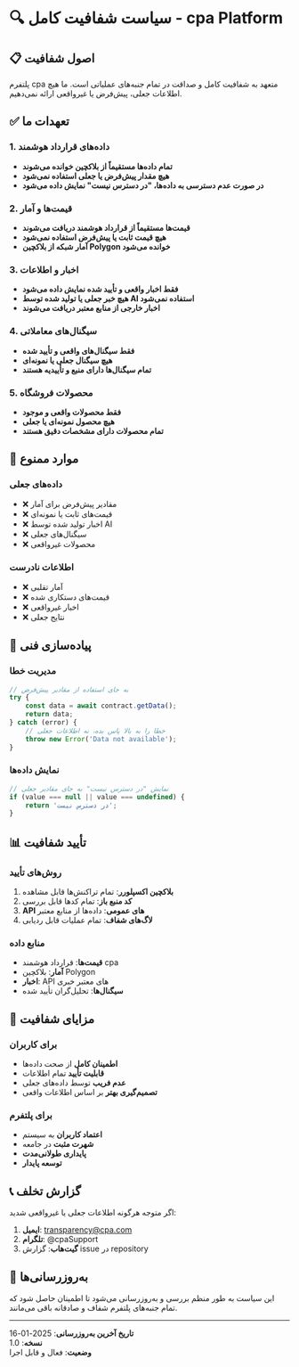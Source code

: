 # 🔍 سیاست شفافیت کامل - cpa Platform

## 📋 اصول شفافیت

پلتفرم cpa متعهد به شفافیت کامل و صداقت در تمام جنبه‌های عملیاتی است. ما هیچ اطلاعات جعلی، پیش‌فرض یا غیرواقعی ارائه نمی‌دهیم.

## ✅ تعهدات ما

### 1. داده‌های قرارداد هوشمند
- **تمام داده‌ها مستقیماً از بلاکچین خوانده می‌شوند**
- **هیچ مقدار پیش‌فرض یا جعلی استفاده نمی‌شود**
- **در صورت عدم دسترسی به داده‌ها، "در دسترس نیست" نمایش داده می‌شود**

### 2. قیمت‌ها و آمار
- **قیمت‌ها مستقیماً از قرارداد هوشمند دریافت می‌شوند**
- **هیچ قیمت ثابت یا پیش‌فرض استفاده نمی‌شود**
- **آمار شبکه از بلاکچین Polygon خوانده می‌شود**

### 3. اخبار و اطلاعات
- **فقط اخبار واقعی و تأیید شده نمایش داده می‌شود**
- **هیچ خبر جعلی یا تولید شده توسط AI استفاده نمی‌شود**
- **اخبار خارجی از منابع معتبر دریافت می‌شوند**

### 4. سیگنال‌های معاملاتی
- **فقط سیگنال‌های واقعی و تأیید شده**
- **هیچ سیگنال جعلی یا نمونه‌ای**
- **تمام سیگنال‌ها دارای منبع و تأییدیه هستند**

### 5. محصولات فروشگاه
- **فقط محصولات واقعی و موجود**
- **هیچ محصول نمونه‌ای یا جعلی**
- **تمام محصولات دارای مشخصات دقیق هستند**

## 🚫 موارد ممنوع

### داده‌های جعلی
- ❌ مقادیر پیش‌فرض برای آمار
- ❌ قیمت‌های ثابت یا نمونه‌ای
- ❌ اخبار تولید شده توسط AI
- ❌ سیگنال‌های جعلی
- ❌ محصولات غیرواقعی

### اطلاعات نادرست
- ❌ آمار تقلبی
- ❌ قیمت‌های دستکاری شده
- ❌ اخبار غیرواقعی
- ❌ نتایج جعلی

## 🔧 پیاده‌سازی فنی

### مدیریت خطا
```javascript
// به جای استفاده از مقادیر پیش‌فرض
try {
    const data = await contract.getData();
    return data;
} catch (error) {
    // خطا را به بالا پاس بده، نه اطلاعات جعلی
    throw new Error('Data not available');
}
```

### نمایش داده‌ها
```javascript
// نمایش "در دسترس نیست" به جای مقادیر جعلی
if (value === null || value === undefined) {
    return 'در دسترس نیست';
}
```

## 📊 تأیید شفافیت

### روش‌های تأیید
1. **بلاکچین اکسپلورر**: تمام تراکنش‌ها قابل مشاهده
2. **کد منبع باز**: تمام کدها قابل بررسی
3. **API های عمومی**: داده‌ها از منابع معتبر
4. **لاگ‌های شفاف**: تمام عملیات قابل ردیابی

### منابع داده
- **قیمت‌ها**: قرارداد هوشمند cpa
- **آمار**: بلاکچین Polygon
- **اخبار**: API های معتبر خبری
- **سیگنال‌ها**: تحلیل‌گران تأیید شده

## 🎯 مزایای شفافیت

### برای کاربران
- **اطمینان کامل** از صحت داده‌ها
- **قابلیت تأیید** تمام اطلاعات
- **عدم فریب** توسط داده‌های جعلی
- **تصمیم‌گیری بهتر** بر اساس اطلاعات واقعی

### برای پلتفرم
- **اعتماد کاربران** به سیستم
- **شهرت مثبت** در جامعه
- **پایداری طولانی‌مدت**
- **توسعه پایدار**

## 📞 گزارش تخلف

اگر متوجه هرگونه اطلاعات جعلی یا غیرواقعی شدید:

1. **ایمیل**: transparency@cpa.com
2. **تلگرام**: @cpaSupport
3. **گیت‌هاب**: گزارش issue در repository

## 🔄 به‌روزرسانی‌ها

این سیاست به طور منظم بررسی و به‌روزرسانی می‌شود تا اطمینان حاصل شود که تمام جنبه‌های پلتفرم شفاف و صادقانه باقی می‌مانند.

---

**تاریخ آخرین به‌روزرسانی**: 2025-01-16  
**نسخه**: 1.0  
**وضعیت**: فعال و قابل اجرا 